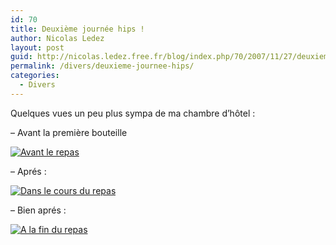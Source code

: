```yaml
---
id: 70
title: Deuxième journée hips !
author: Nicolas Ledez
layout: post
guid: http://nicolas.ledez.free.fr/blog/index.php/70/2007/11/27/deuxieme-journee-hips/
permalink: /divers/deuxieme-journee-hips/
categories:
  - Divers
---
```

Quelques vues un peu plus sympa de ma chambre d&rsquo;hôtel :

&#8211; Avant la première bouteille

<a href="http://nicolas.ledez.free.fr/blog/index.php/70/2007/11/27/deuxieme-journee-hips/avant-le-repas/" rel="attachment wp-att-67" title="Avant le repas"><img src="2007/11/img_1277-150x150.jpg" alt="Avant le repas" /></a>

&#8211; Aprés :

<a href="http://nicolas.ledez.free.fr/blog/index.php/70/2007/11/27/deuxieme-journee-hips/dans-le-cours-du-repas/" rel="attachment wp-att-68" title="Dans le cours du repas"><img src="2007/11/img_1273-150x150.jpg" alt="Dans le cours du repas" /></a>

&#8211; Bien aprés :

<a href="http://nicolas.ledez.free.fr/blog/index.php/70/2007/11/27/deuxieme-journee-hips/a-la-fin-du-repas/" rel="attachment wp-att-69" title="A la fin du repas"><img src="2007/11/img_1270-150x150.jpg" alt="A la fin du repas" /></a>